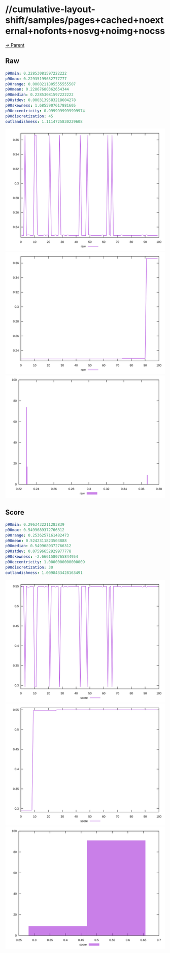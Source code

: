 
# //cumulative-layout-shift/samples/pages+cached+noexternal+nofonts+nosvg+noimg+nocss

[→ Parent](../..)


## Raw


```yaml
p90min: 0.22853081597222222
p90max: 0.22935199652777777
p90range: 0.0008211805555555507
p90mean: 0.22867680362654344
p90median: 0.22853081597222222
p90stdev: 0.0003139583218604278
p90skewness: 1.6855907617881605
p90eccentricity: 0.9999999999999974
p90discretization: 45
outlandishness: 1.1114725830229608

```

![PLOT: raw-values](./raw/values.svg)![PLOT: raw-sorted](./raw/sorted.svg)![PLOT: raw-histogram](./raw/histogram.svg)
## Score


```yaml
p90min: 0.2963432211283839
p90max: 0.5499689372766312
p90range: 0.2536257161482473
p90mean: 0.5242311823503888
p90median: 0.5499689372766312
p90stdev: 0.07596652929977778
p90skewness: -2.6661580765844954
p90eccentricity: 1.0000000000000009
p90discretization: 30
outlandishness: 1.0098433428163491

```

![PLOT: score-values](./score/values.svg)![PLOT: score-sorted](./score/sorted.svg)![PLOT: score-histogram](./score/histogram.svg)